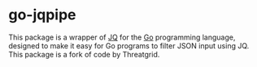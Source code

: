 go-jqpipe
=========

This package is a wrapper of [JQ](http://stedolan.github.io/jq/) for the [Go](http://golang.org) programming language, designed to make it easy for Go programs to filter JSON input using JQ. This package is a fork of code by Threatgrid.

